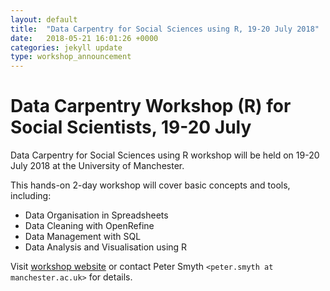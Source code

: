 ```yaml
---
layout: default
title:  "Data Carpentry for Social Sciences using R, 19-20 July 2018"
date:   2018-05-21 16:01:26 +0000
categories: jekyll update
type: workshop_announcement
---
```

# Data Carpentry Workshop (R) for Social Scientists, 19-20 July

Data Carpentry for Social Sciences using R workshop will be held on 19-20 July 2018 at the University of Manchester.

This hands-on 2-day workshop will cover basic concepts and tools, including:

* Data Organisation in Spreadsheets
* Data Cleaning with OpenRefine
* Data Management with SQL
* Data Analysis and Visualisation using R   

Visit [workshop website](https://petersmyth12.github.io/2018-07-19-ss-dc-manchester/) or contact Peter Smyth `<peter.smyth at manchester.ac.uk>` for details.
